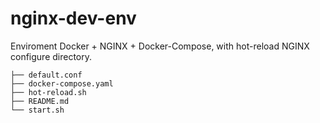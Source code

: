 # nginx-dev-env

Enviroment Docker + NGINX + Docker-Compose, with hot-reload NGINX configure directory.

```shell
├── default.conf
├── docker-compose.yaml
├── hot-reload.sh
├── README.md
└── start.sh
```
